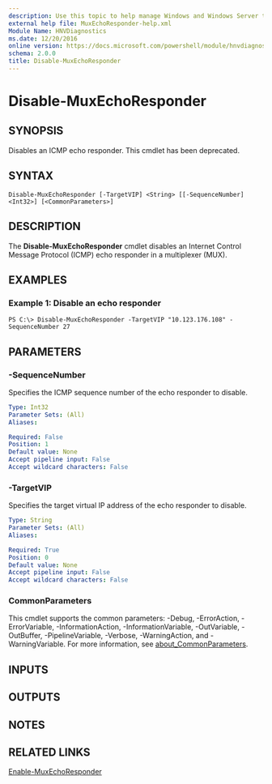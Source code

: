 ```yaml
---
description: Use this topic to help manage Windows and Windows Server technologies with Windows PowerShell.
external help file: MuxEchoResponder-help.xml
Module Name: HNVDiagnostics
ms.date: 12/20/2016
online version: https://docs.microsoft.com/powershell/module/hnvdiagnostics/disable-muxechoresponder?view=windowsserver2019-ps&wt.mc_id=ps-gethelp
schema: 2.0.0
title: Disable-MuxEchoResponder
---
```


# Disable-MuxEchoResponder

## SYNOPSIS
Disables an ICMP echo responder. This cmdlet has been deprecated.

## SYNTAX

```
Disable-MuxEchoResponder [-TargetVIP] <String> [[-SequenceNumber] <Int32>] [<CommonParameters>]
```

## DESCRIPTION
The **Disable-MuxEchoResponder** cmdlet disables an Internet Control Message Protocol (ICMP) echo responder in a multiplexer (MUX).

## EXAMPLES

### Example 1: Disable an echo responder
```
PS C:\> Disable-MuxEchoResponder -TargetVIP "10.123.176.108" -SequenceNumber 27
```

## PARAMETERS

### -SequenceNumber
Specifies the ICMP sequence number of the echo responder to disable.

```yaml
Type: Int32
Parameter Sets: (All)
Aliases: 

Required: False
Position: 1
Default value: None
Accept pipeline input: False
Accept wildcard characters: False
```

### -TargetVIP
Specifies the target virtual IP address of the echo responder to disable.

```yaml
Type: String
Parameter Sets: (All)
Aliases: 

Required: True
Position: 0
Default value: None
Accept pipeline input: False
Accept wildcard characters: False
```

### CommonParameters
This cmdlet supports the common parameters: -Debug, -ErrorAction, -ErrorVariable, -InformationAction, -InformationVariable, -OutVariable, -OutBuffer, -PipelineVariable, -Verbose, -WarningAction, and -WarningVariable. For more information, see [about_CommonParameters](https://go.microsoft.com/fwlink/?LinkID=113216).

## INPUTS

## OUTPUTS

## NOTES

## RELATED LINKS

[Enable-MuxEchoResponder](./Enable-MuxEchoResponder.md)

